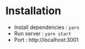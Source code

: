 # Installation

- Install dependencies : `yarn`
- Run server : `yarn start`
- Port : http://localhost:3001

